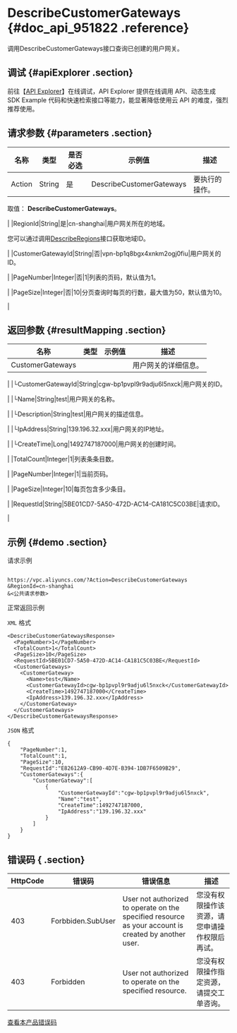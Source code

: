 # DescribeCustomerGateways {#doc_api_951822 .reference}

调用DescribeCustomerGateways接口查询已创建的用户网关。

## 调试 {#apiExplorer .section}

前往【[API Explorer](https://api.aliyun.com/#product=Vpc&api=DescribeCustomerGateways)】在线调试，API Explorer 提供在线调用 API、动态生成 SDK Example 代码和快速检索接口等能力，能显著降低使用云 API 的难度，强烈推荐使用。

## 请求参数 {#parameters .section}

|名称|类型|是否必选|示例值|描述|
|--|--|----|---|--|
|Action|String|是|DescribeCustomerGateways|要执行的操作。

 取值： **DescribeCustomerGateways**。

 |
|RegionId|String|是|cn-shanghai|用户网关所在的地域。

 您可以通过调用[DescribeRegions](~~36063~~)接口获取地域ID。

 |
|CustomerGatewayId|String|否|vpn-bp1q8bgx4xnkm2ogj0fiu|用户网关的ID。

 |
|PageNumber|Integer|否|1|列表的页码，默认值为1。

 |
|PageSize|Integer|否|10|分页查询时每页的行数，最大值为50，默认值为10。

 |

## 返回参数 {#resultMapping .section}

|名称|类型|示例值|描述|
|--|--|---|--|
|CustomerGateways| | |用户网关的详细信息。

 |
|└CustomerGatewayId|String|cgw-bp1pvpl9r9adju6l5nxck|用户网关的ID。

 |
|└Name|String|test|用户网关的名称。

 |
|└Description|String|test|用户网关的描述信息。

 |
|└IpAddress|String|139.196.32.xxx|用户网关的IP地址。

 |
|└CreateTime|Long|1492747187000|用户网关的创建时间。

 |
|TotalCount|Integer|1|列表条条目数。

 |
|PageNumber|Integer|1|当前页码。

 |
|PageSize|Integer|10|每页包含多少条目。

 |
|RequestId|String|5BE01CD7-5A50-472D-AC14-CA181C5C03BE|请求ID。

 |

## 示例 {#demo .section}

请求示例

``` {#request_demo}

https://vpc.aliyuncs.com/?Action=DescribeCustomerGateways
&RegionId=cn-shanghai
&<公共请求参数>

```

正常返回示例

`XML` 格式

``` {#xml_return_success_demo}
<DescribeCustomerGatewaysResponse>
  <PageNumber>1</PageNumber>
  <TotalCount>1</TotalCount>
  <PageSize>10</PageSize>
  <RequestId>5BE01CD7-5A50-472D-AC14-CA181C5C03BE</RequestId>
  <CustomerGateways>
    <CustomerGateway>
      <Name>test</Name>
      <CustomerGatewayId>cgw-bp1pvpl9r9adju6l5nxck</CustomerGatewayId>
      <CreateTime>1492747187000</CreateTime>
      <IpAddress>139.196.32.xxx</IpAddress>
    </CustomerGateway>
  </CustomerGateways>
</DescribeCustomerGatewaysResponse>

```

`JSON` 格式

``` {#json_return_success_demo}
{
	"PageNumber":1,
	"TotalCount":1,
	"PageSize":10,
	"RequestId":"E82612A9-CB90-4D7E-B394-1DB7F6509B29",
	"CustomerGateways":{
		"CustomerGateway":[
			{
				"CustomerGatewayId":"cgw-bp1pvpl9r9adju6l5nxck",
				"Name":"test",
				"CreateTime":1492747187000,
				"IpAddress":"139.196.32.xxx"
			}
		]
	}
}
```

## 错误码 { .section}

|HttpCode|错误码|错误信息|描述|
|--------|---|----|--|
|403|Forbbiden.SubUser|User not authorized to operate on the specified resource as your account is created by another user.|您没有权限操作该资源，请您申请操作权限后再试。|
|403|Forbidden|User not authorized to operate on the specified resource.|您没有权限操作指定资源，请提交工单咨询。|

[查看本产品错误码](https://error-center.aliyun.com/status/product/Vpc)

